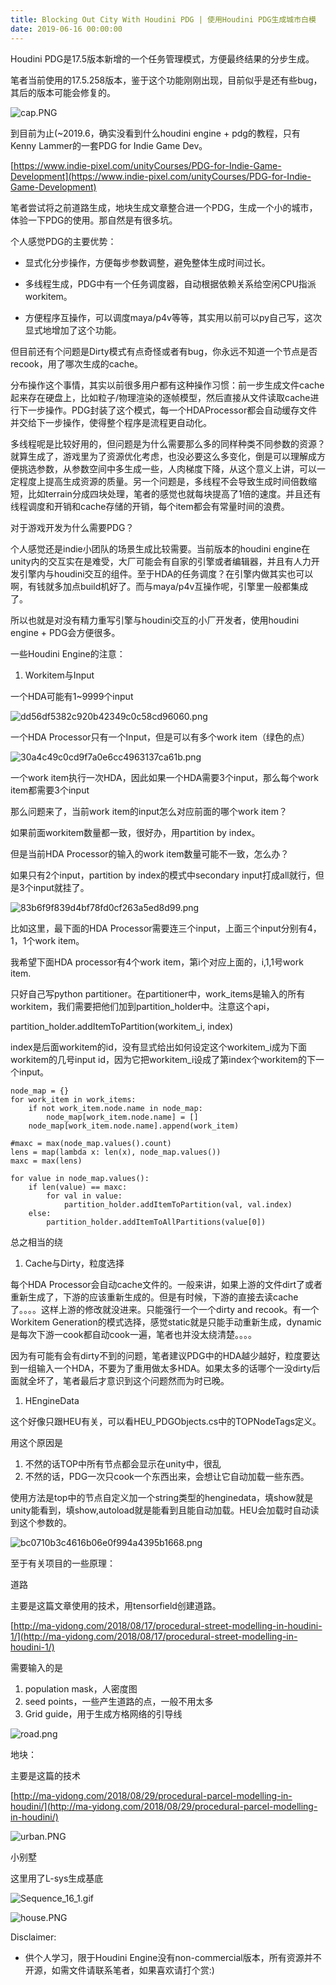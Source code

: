 ```yaml
---
title: Blocking Out City With Houdini PDG | 使用Houdini PDG生成城市白模
date: 2019-06-16 00:00:00
---
```


Houdini PDG是17.5版本新增的一个任务管理模式，方便最终结果的分步生成。

笔者当前使用的17.5.258版本，鉴于这个功能刚刚出现，目前似乎是还有些bug，其后的版本可能会修复的。

![cap.PNG](/images/cap.PNG)

到目前为止(~2019.6，确实没看到什么houdini engine + pdg的教程，只有Kenny Lammer的一套PDG for Indie Game Dev。

[https://www.indie-pixel.com/unityCourses/PDG-for-Indie-Game-Development](https://www.indie-pixel.com/unityCourses/PDG-for-Indie-Game-Development)

笔者尝试将之前道路生成，地块生成文章整合进一个PDG，生成一个小的城市，体验一下PDG的使用。那自然是有很多坑。

个人感觉PDG的主要优势：

- 显式化分步操作，方便每步参数调整，避免整体生成时间过长。

- 多线程生成，PDG中有一个任务调度器，自动根据依赖关系给空闲CPU指派workitem。
- 方便程序互操作，可以调度maya/p4v等等，其实用以前可以py自己写，这次显式地增加了这个功能。

但目前还有个问题是Dirty模式有点奇怪或者有bug，你永远不知道一个节点是否recook，用了哪次生成的cache。

分布操作这个事情，其实以前很多用户都有这种操作习惯：前一步生成文件cache起来存在硬盘上，比如粒子/物理渲染的逐帧模型，然后直接从文件读取cache进行下一步操作。PDG封装了这个模式，每一个HDAProcessor都会自动缓存文件并交给下一步操作，使得整个程序是流程更自动化。

多线程呢是比较好用的，但问题是为什么需要那么多的同样种类不同参数的资源？就算生成了，游戏里为了资源优化考虑，也没必要这么多变化，倒是可以理解成方便挑选参数，从参数空间中多生成一些，人肉梯度下降，从这个意义上讲，可以一定程度上提高生成资源的质量。另一个问题是，多线程不会导致生成时间倍数缩短，比如terrain分成四块处理，笔者的感觉也就每块提高了1倍的速度。并且还有线程调度和开销和cache存储的开销，每个item都会有常量时间的浪费。

对于游戏开发为什么需要PDG？

个人感觉还是indie小团队的场景生成比较需要。当前版本的houdini engine在unity内的交互实在是难受，大厂可能会有自家的引擎或者编辑器，并且有人力开发引擎内与houdini交互的组件。至于HDA的任务调度？在引擎内做其实也可以啊，有钱就多加点build机好了。而与maya/p4v互操作呢，引擎里一般都集成了。

所以也就是对没有精力重写引擎与houdini交互的小厂开发者，使用houdini engine + PDG会方便很多。

一些Houdini Engine的注意：

1. Workitem与Input

一个HDA可能有1~9999个input

![dd56df5382c920b42349c0c58cd96060.png](/images/dd56df5382c920b42349c0c58cd96060.png)

一个HDA Processor只有一个Input，但是可以有多个work item（绿色的点）

![30a4c49c0cd9f7a0e6cc4963137ca61b.png](/images/30a4c49c0cd9f7a0e6cc4963137ca61b.png)

一个work item执行一次HDA，因此如果一个HDA需要3个input，那么每个work item都需要3个input

那么问题来了，当前work item的input怎么对应前面的哪个work item？

如果前面workitem数量都一致，很好办，用partition by index。

但是当前HDA Processor的输入的work item数量可能不一致，怎么办？

如果只有2个input，partition by index的模式中secondary input打成all就行，但是3个input就挂了。

![83b6f9f839d4bf78fd0cf263a5ed8d99.png](/images/83b6f9f839d4bf78fd0cf263a5ed8d99.png)

比如这里，最下面的HDA Processor需要连三个input，上面三个input分别有4，1，1个work item。

我希望下面HDA processor有4个work item，第i个对应上面的，i,1,1号work item.

只好自己写python partitioner。在partitioner中，work_items是输入的所有workitem，我们需要把他们加到partition_holder中。注意这个api，

partition_holder.addItemToPartition(workitem_i, index)

index是后面workitem的id，没有显式给出如何设定这个workitem_i成为下面workitem的几号input id，因为它把workitem_i设成了第index个workitem的下一个input。

```
node_map = {}
for work_item in work_items:
    if not work_item.node.name in node_map:
        node_map[work_item.node.name] = []
    node_map[work_item.node.name].append(work_item)

#maxc = max(node_map.values().count)
lens = map(lambda x: len(x), node_map.values())
maxc = max(lens)

for value in node_map.values():
    if len(value) == maxc:
        for val in value:
            partition_holder.addItemToPartition(val, val.index)
    else:
        partition_holder.addItemToAllPartitions(value[0])
```

总之相当的绕

1. Cache与Dirty，粒度选择

每个HDA Processor会自动cache文件的。一般来讲，如果上游的文件dirt了或者重新生成了，下游的应该重新生成的。但是有时候，下游的直接去读cache了。。。。这样上游的修改就没进来。只能强行一个一个dirty and recook。有一个Workitem Generation的模式选择，感觉static就是只能手动重新生成，dynamic是每次下游一cook都自动cook一遍，笔者也并没太绕清楚。。。。

因为有可能有会有dirty不到的问题，笔者建议PDG中的HDA越少越好，粒度要达到一组输入一个HDA，不要为了重用做太多HDA。如果太多的话哪个一没dirty后面就全坏了，笔者最后才意识到这个问题然而为时已晚。

1. HEngineData

这个好像只跟HEU有关，可以看HEU_PDGObjects.cs中的TOPNodeTags定义。

用这个原因是

1. 不然的话TOP中所有节点都会显示在unity中，很乱
2. 不然的话，PDG一次只cook一个东西出来，会想让它自动加载一些东西。

使用方法是top中的节点自定义加一个string类型的henginedata，填show就是unity能看到，填show,autoload就是能看到且能自动加载。HEU会加载时自动读到这个参数的。

![bc0710b3c4616b06e0f994a4395b1668.png](/images/bc0710b3c4616b06e0f994a4395b1668.png)

至于有关项目的一些原理：

道路

主要是这篇文章使用的技术，用tensorfield创建道路。

[http://ma-yidong.com/2018/08/17/procedural-street-modelling-in-houdini-1/](http://ma-yidong.com/2018/08/17/procedural-street-modelling-in-houdini-1/)

需要输入的是

1. population mask，人密度图
2. seed points，一些产生道路的点，一般不用太多
3. Grid guide，用于生成方格网络的引导线

![road.png](/images/road.png)

地块：

主要是这篇的技术

[http://ma-yidong.com/2018/08/29/procedural-parcel-modelling-in-houdini/](http://ma-yidong.com/2018/08/29/procedural-parcel-modelling-in-houdini/)

![urban.PNG](/images/urban.PNG)

小别墅

这里用了L-sys生成基底

![Sequence_16_1.gif](/images/Sequence_16_1.gif)

![house.PNG](/images/house.PNG)

Disclaimer:

- 供个人学习，限于Houdini Engine没有non-commercial版本，所有资源并不开源，如需文件请联系笔者，如果喜欢请打个赏:)
